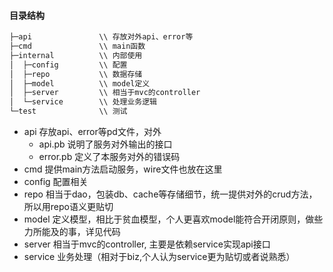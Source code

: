 #### 目录结构
```go 
├─api               \\ 存放对外api、error等
├─cmd               \\ main函数 
├─internal          \\ 内部使用
│  ├─config         \\ 配置
│  ├─repo           \\ 数据存储
│  ├─model          \\ model定义
│  ├─server         \\ 相当于mvc的controller
│  └─service        \\ 处理业务逻辑
└─test              \\ 测试
```

- api 存放api、error等pd文件，对外
    - api.pb 说明了服务对外输出的接口
    - error.pb 定义了本服务对外的错误码  
- cmd 提供main方法启动服务，wire文件也放在这里
- config 配置相关
- repo 相当于dao，包装db、cache等存储细节，统一提供对外的crud方法，所以用repo语义更贴切
- model 定义模型，相比于贫血模型，个人更喜欢model能符合开闭原则，做些力所能及的事，详见代码
- server 相当于mvc的controller, 主要是依赖service实现api接口
- service 业务处理（相对于biz,个人认为service更为贴切或者说熟悉）
